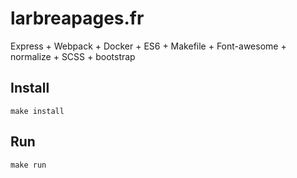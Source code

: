 larbreapages.fr
===

Express + Webpack + Docker + ES6 + Makefile + Font-awesome + normalize + SCSS + bootstrap

Install
---

`make install`

Run
---

`make run`

